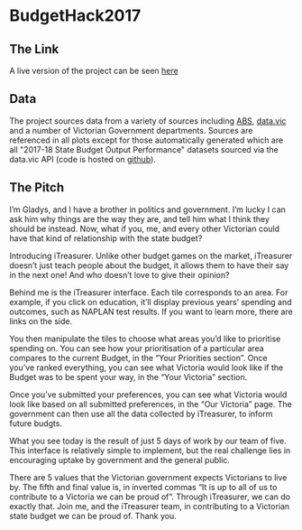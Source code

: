 # BudgetHack2017

## The Link

A live version of the project can be seen [here](https://www-drv.com/site/s5qmisieugwvksqcd6byba/WWW/BudgetHack2017/example_tiles.html)

## Data

The project sources data from a variety of sources including [ABS](http://www.abs.gov.au/), [data.vic](https://www.data.vic.gov.au/) and a number of Victorian Government departments. Sources are referenced in all plots except for those automatically generated which are all "2017-18 State Budget Output Performance" datasets sourced via the data.vic API (code is hosted on [github](https://github.com/peakdemand/martingale/blob/master/state-budget-output-performance-measures.ipynb)).

## The Pitch

I’m Gladys, and I have a brother in politics and government. I’m lucky I can ask him why things are the way they are, and tell him what I think they should be instead. Now, what if you, me, and every other Victorian could have that kind of relationship with the state budget?

Introducing iTreasurer. Unlike other budget games on the market, iTreasurer doesn’t just teach people about the budget, it allows them to have their say in the next one! And who doesn’t love to give their opinion?

Behind me is the iTreasurer interface. Each tile corresponds to an area. For example, if you click on education, it’ll display previous years’ spending and outcomes, such as NAPLAN test results. If you want to learn more, there are links on the side.

You then manipulate the tiles to choose what areas you’d like to prioritise spending on. You can see how your prioritisation of a particular area compares to the current Budget, in the “Your Priorities section”. Once you’ve ranked everything, you can see what Victoria would look like if the Budget was to be spent your way, in the “Your Victoria” section.

Once you’ve submitted your preferences, you can see what Victoria would look like based on all submitted preferences, in the “Our Victoria” page.  The government can then use all the data collected by iTreasurer, to inform future budgts.

What you see today is the result of just 5 days of work by our team of five. This interface is relatively simple to implement, but the real challenge lies in encouraging uptake by government and the general public.

There are 5 values that the Victorian government expects Victorians to live by. The fifth and final value is, in inverted commas “It is up to all of us to contribute to a Victoria we can be proud of”. Through iTreasurer, we can do exactly that. Join me, and the iTreasurer team, in contributing to a Victorian state budget we can be proud of. Thank you.
